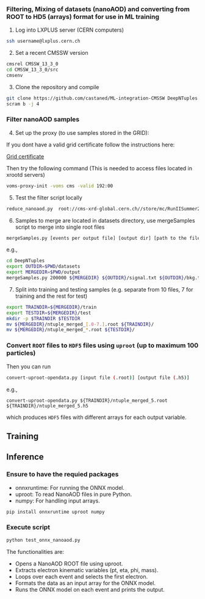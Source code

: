 ### Filtering, Mixing of datasets (nanoAOD) and converting from ROOT to HD5 (arrays) format for use in ML training

1. Log into LXPLUS server (CERN computers)

```bash
ssh username@lxplus.cern.ch
```

2. Set a recent CMSSW version 

```bash
cmsrel CMSSW_13_3_0
cd CMSSW_13_3_0/src
cmsenv
```

3. Clone the repository  and compile 

```bash
git clone https://github.com/castaned/ML-integration-CMSSW DeepNTuples
scram b -j 4
```


### Filter nanoAOD samples


4. Set up the proxy (to use samples stored in the GRID):

If you dont have a valid grid certificate follow the instructions here:

[Grid certificate](https://twiki.cern.ch/twiki/bin/view/CMSPublic/WorkBookStartingGrid#ObtainingCert)


Then try the following command (This is needed to access files located in xrootd servers)

```bash
voms-proxy-init -voms cms -valid 192:00
```


5. Test the filter script locally

```bash
reduce_nanoaod.py  root://cms-xrd-global.cern.ch//store/mc/RunIISummer20UL18NanoAODv9/WprimeToWZToWlepZlep_narrow_M1000_TuneCP5_13TeV-madgraph-pythia8/NANOAODSIM/106X_upgrade2018_realistic_v16_L1v1-v1/270000/6AB66CC6-59BA-FF43-89AA-FF10B6E170C7.root output2.root
```


6. Samples to merge are located in datasets directory, use mergeSamples script to merge into single root files

```bash
mergeSamples.py [events per output file] [output dir] [path to the filelist produced in step 1]
```
e.g.,
```bash
cd DeepNTuples
export OUTDIR=$PWD/datasets 
export MERGEDIR=$PWD/output
mergeSamples.py 200000 ${MERGEDIR} ${OUTDIR}/signal.txt ${OUTDIR}/bkg.txt
```

7. Split into training and testing samples (e.g. separate from 10 files, 7 for training and the rest for test)

```bash
export TRAINDIR=${MERGEDIR}/train
export TESTDIR=${MERGEDIR}/test
mkdir -p $TRAINDIR $TESTDIR
mv ${MERGEDIR}/ntuple_merged_[.0-7.].root ${TRAINDIR}/
mv ${MERGEDIR}/ntuple_merged_*.root ${TESTDIR}/
```


### Convert `ROOT` files to `HDF5` files using `uproot`  (up to maximum 100 particles) 


Then you can run


```bash
convert-uproot-opendata.py [input file (.root)] [output file (.h5)]
```
e.g.,
```
convert-uproot-opendata.py ${TRAINDIR}/ntuple_merged_5.root ${TRAINDIR}/ntuple_merged_5.h5
```
which produces `HDF5` files with different arrays for each output variable.



## Training





## Inference

### Ensure to have the requied packages

- onnxruntime: For running the ONNX model.
- uproot: To read NanoAOD files in pure Python.
- numpy: For handling input arrays.

```bash
pip install onnxruntime uproot numpy
```

### Execute script 

```bash
python test_onnx_nanoaod.py
```

The functionalities are: 
- Opens a NanoAOD ROOT file using uproot.
- Extracts electron kinematic variables (pt, eta, phi, mass).
- Loops over each event and selects the first electron.
- Formats the data as an input array for the ONNX model.
- Runs the ONNX model on each event and prints the output.




